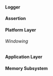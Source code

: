 #### Logger
#### Assertion
#### Platform Layer
###### Windowing
#### Application Layer
#### Memory Subsystem


